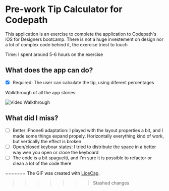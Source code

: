 # Pre-work Tip Calculator for Codepath

This application is an exercise to complete the application to Codepath's iOS for Designers bootcamp. There is not a huge investement on design nor a lot of complex code behind it, the exercise triest to touch

Time: I spent around 5-6 hours on the exercise

## What does the app can do?

* [x] Required: The user can calculate the tip, using diferent percentages 


Walkthrough of all the app stories:

![Video Walkthrough](https://cloud.githubusercontent.com/assets/7990734/9844379/9d8c0e28-5a77-11e5-8ae6-b3b4f3549cfa.gif)

## What did I miss?

* [ ] Better iPhone6 adaptation: I played with the layout properties a bit, and I made some things expand propely. Horizontally everything kind of work, but vertically the effect is broken
* [ ] Open/closed keyboar states: I tried to distribute the space in a better way wen you open or close the keyboard
* [ ] The code is a bit spaguetti, and I'm sure it is possible to refactor or clean a lot of the code there
 
=======
The GIF was created with [LiceCap](http://www.cockos.com/licecap/).
>>>>>>> Stashed changes
